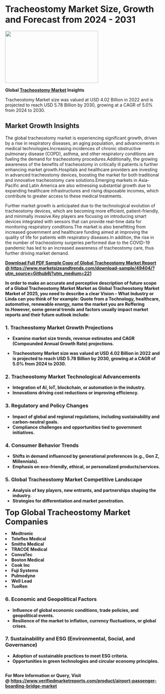 <H1>Tracheostomy Market Size, Growth and Forecast from 2024 - 2031</H1><img class="aligncenter size-medium wp-image-584254" src="https://thirdeyenews.in/wp-content/uploads/2024/09/Global-Market-Research-300x168.jpeg" alt="" width="300" height="168" /><p><strong>Global&nbsp;<a href="https://www.marketsizeandtrends.com/download-sample/49404/?utm_source=Github8j?utm_medium=221">Tracheostomy Market</a> Insights</strong></p><p>Tracheostomy Market size was valued at USD 4.02 Billion in 2022 and is projected to reach USD 5.78 Billion by 2030, growing at a CAGR of 5.0% from 2024 to 2030.</p><p><h2>Market Growth Insights</h2> <p>The global tracheostomy market is experiencing significant growth, driven by a rise in respiratory diseases, an aging population, and advancements in medical technologies.Increasing incidences of chronic obstructive pulmonary disease (COPD), asthma, and other respiratory conditions are fueling the demand for tracheostomy procedures.Additionally, the growing awareness of the benefits of tracheostomy in critically ill patients is further enhancing market growth.Hospitals and healthcare providers are investing in advanced tracheostomy devices, boosting the market for both traditional and innovative tracheostomy care solutions.Emerging markets in Asia-Pacific and Latin America are also witnessing substantial growth due to expanding healthcare infrastructures and rising disposable incomes, which contribute to greater access to these medical treatments.</p> <p><strong><a href="#"></a></strong></p> <p>Further market growth is anticipated due to the technological evolution of tracheostomy devices, which are becoming more efficient, patient-friendly, and minimally invasive.Key players are focusing on introducing smart devices integrated with sensors that can provide real-time data for monitoring respiratory conditions.The market is also benefitting from increased government and healthcare funding aimed at improving the quality of life for patients with respiratory diseases.In addition, the rise in the number of tracheostomy surgeries performed due to the COVID-19 pandemic has led to an increased awareness of tracheostomy care, thus further driving market demand.</p> <p><strong><a href="#"></p><p><span class=""><strong>Download Full PDF Sample Copy of Global Tracheostomy Market Report</strong> @ <a href="https://www.marketsizeandtrends.com/download-sample/49404/?utm_source=Github8j?utm_medium=221" target="_blank">https://www.marketsizeandtrends.com/download-sample/49404/?utm_source=Github8j?utm_medium=221</a></span></p><p>In order to make an accurate and perceptive description of future scope of a Global&nbsp;Tracheostomy Market Market as Global&nbsp;Tracheostomy Market Market of 2025, you need to describe a clear Vision &ndash; What Industry or Linda can you think of for example: Quote from a Technology, healthcare, automotive, renewable energy, name the market you are Reffering to.However, some general trends and factors usually impact market reports and their future outlook include:</p><h3>1.&nbsp;<strong>Tracheostomy Market Growth Projections</strong></h3><ul><li>Examine market size trends, revenue estimates and CAGR (Compounded Annual Growth Rate) projections.</li><li><p>Tracheostomy Market size was valued at USD 4.02 Billion in 2022 and is projected to reach USD 5.78 Billion by 2030, growing at a CAGR of 5.0% from 2024 to 2030.</p></li></ul><h3>2.&nbsp;<strong>Tracheostomy Market Technological Advancements</strong></h3><ul><li>Integration of AI, IoT, blockchain, or automation in the industry.</li><li>Innovations driving cost reductions or improving efficiency.</li></ul><h3>3.&nbsp;<strong>Regulatory and Policy Changes</strong></h3><ul><li>Impact of global and regional regulations, including sustainability and carbon-neutral goals.</li><li>Compliance challenges and opportunities tied to government initiatives.</li></ul><h3>4.&nbsp;<strong>Consumer Behavior Trends</strong></h3><ul><li>Shifts in demand influenced by generational preferences (e.g., Gen Z, Millennials).</li><li>Emphasis on eco-friendly, ethical, or personalized products/services.</li></ul><h3>5.&nbsp;<strong>Global Tracheostomy Market Competitive Landscape</strong></h3><ul><li>Analysis of key players, new entrants, and partnerships shaping the industry.</li><li>Strategies for differentiation and market penetration.</li></ul><p data-pm-slice="1 1 []"><span style="color: inherit; font-family: inherit; font-size: 25px;">Top Global Tracheostomy Market Companies</span></p><div class="" data-test-id=""><p><li>Medtronic</li><li> Teleflex Medical</li><li> Smiths Medical</li><li> TRACOE Medical</li><li> ConvaTec</li><li> Boston Medical</li><li> Cook Inc</li><li> Fuji Systems</li><li> Pulmodyne</li><li> Well Lead</li><li> TuoRen</li></p></div><h3>6.&nbsp;<strong>Economic and Geopolitical Factors</strong></h3><ul><li>Influence of global economic conditions, trade policies, and geopolitical events.</li><li>Resilience of the market to inflation, currency fluctuations, or global crises.</li></ul><h3>7.&nbsp;<strong>Sustainability and ESG (Environmental, Social, and Governance)</strong></h3><ul><li>Adoption of sustainable practices to meet ESG criteria.</li><li>Opportunities in green technologies and circular economy principles.</li></ul><h2><strong style="font-size: 14px;">For More Information or Query, Visit @&nbsp;</strong><a style="background-color: #ffffff; font-size: 14px;" href="https://www.marketsizeandtrends.com/report/tracheostomy-market/" target="_blank">https://www.verifiedmarketreports.com/product/airport-passenger-boarding-bridge-market</a></h2>